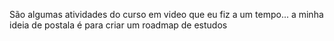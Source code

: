 São algumas atividades do curso em video que eu fiz a um tempo... a minha ideia de postala é para criar um roadmap de estudos
